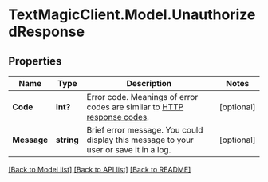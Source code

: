 # TextMagicClient.Model.UnauthorizedResponse
## Properties

Name | Type | Description | Notes
------------ | ------------- | ------------- | -------------
**Code** | **int?** | Error code. Meanings of error codes are similar to [HTTP response codes](https://en.wikipedia.org/wiki/List_of_HTTP_status_codes). | [optional] 
**Message** | **string** | Brief error message. You could display this message to your user or save it in a log. | [optional] 

[[Back to Model list]](../README.md#documentation-for-models) [[Back to API list]](../README.md#documentation-for-api-endpoints) [[Back to README]](../README.md)


